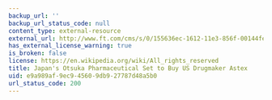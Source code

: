 ```yaml
---
backup_url: ''
backup_url_status_code: null
content_type: external-resource
external_url: http://www.ft.com/cms/s/0/155636ec-1612-11e3-856f-00144feabdc0.html#axzz3F75yDB8q
has_external_license_warning: true
is_broken: false
license: https://en.wikipedia.org/wiki/All_rights_reserved
title: Japan's Otsuka Pharmaceutical Set to Buy US Drugmaker Astex
uid: e9a989af-9ec9-4560-9db9-27787d48a5b0
url_status_code: 200
---
```

